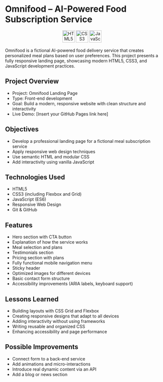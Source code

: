 # Omnifood – AI-Powered Food Subscription Service

<p align="center">
  <img src="https://cdn.jsdelivr.net/gh/devicons/devicon/icons/html5/html5-original.svg" alt="HTML5 Logo" width="40" />
  <img src="https://cdn.jsdelivr.net/gh/devicons/devicon/icons/css3/css3-original.svg" alt="CSS3 Logo" width="40" />
  <img src="https://cdn.jsdelivr.net/gh/devicons/devicon/icons/javascript/javascript-original.svg" alt="JavaScript Logo" width="40" />
</p>

Omnifood is a fictional AI-powered food delivery service that creates personalized meal plans based on user preferences. This project presents a fully responsive landing page, showcasing modern HTML5, CSS3, and JavaScript development practices.

## Project Overview

- Project: Omnifood Landing Page
- Type: Front-end development
- Goal: Build a modern, responsive website with clean structure and interactivity
- Live Demo: [Insert your GitHub Pages link here]

## Objectives

- Develop a professional landing page for a fictional meal subscription service
- Apply responsive web design techniques
- Use semantic HTML and modular CSS
- Add interactivity using vanilla JavaScript

## Technologies Used

- HTML5
- CSS3 (including Flexbox and Grid)
- JavaScript (ES6)
- Responsive Web Design
- Git & GitHub

## Features

- Hero section with CTA button
- Explanation of how the service works
- Meal selection and plans
- Testimonials section
- Pricing section with plans
- Fully functional mobile navigation menu
- Sticky header
- Optimized images for different devices
- Basic contact form structure
- Accessibility improvements (ARIA labels, keyboard support)

## Lessons Learned

- Building layouts with CSS Grid and Flexbox
- Creating responsive designs that adapt to all devices
- Adding interactivity without using frameworks
- Writing reusable and organized CSS
- Enhancing accessibility and page performance

## Possible Improvements

- Connect form to a back-end service
- Add animations and micro-interactions
- Introduce real dynamic content via an API
- Add a blog or news section
